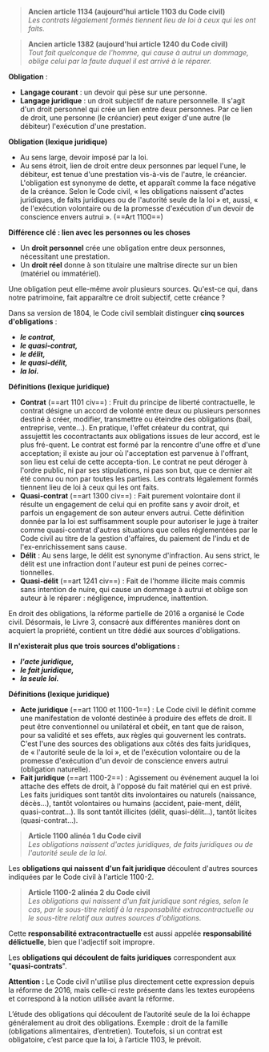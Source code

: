 > **Ancien article 1134 (aujourd'hui article 1103 du Code civil)**  
> *Les contrats légalement formés tiennent lieu de loi à ceux qui les ont faits.*

> **Ancien article 1382 (aujourd'hui article 1240 du Code civil)**  
> *Tout fait quelconque de l'homme, qui cause à autrui un dommage, oblige celui par la faute duquel il est arrivé à le réparer.*

**Obligation** :
- **Langage courant** : un devoir qui pèse sur une personne.
- **Langage juridique** : un droit subjectif de nature personnelle. Il s'agit d'un droit personnel qui crée un lien entre deux personnes. Par ce lien de droit, une personne (le créancier) peut exiger d'une autre (le débiteur) l'exécution d'une prestation.

**Obligation (lexique juridique)**
- Au sens large, devoir imposé par la loi. 
- Au sens étroit, lien de droit entre deux personnes par lequel l'une, le débiteur, est tenue d'une prestation vis-à-vis de l'autre, le créancier. L'obligation est synonyme de dette, et apparaît comme la face négative de la créance. Selon le Code civil, « les obligations naissent d'actes juridiques, de faits juridiques ou de l'autorité seule de la loi » et, aussi, « de l'exécution volontaire ou de la promesse d'exécution d'un devoir de conscience envers autrui ». (==Art 1100==)

**Différence clé : lien avec les personnes ou les choses**
- Un **droit personnel** crée une obligation entre deux personnes, nécessitant une prestation.
- Un **droit réel** donne à son titulaire une maîtrise directe sur un bien (matériel ou immatériel).

Une obligation peut elle-même avoir plusieurs sources. Qu'est-ce qui, dans notre patrimoine, fait apparaître ce droit subjectif, cette créance ?

Dans sa version de 1804, le Code civil semblait distinguer **cinq sources d'obligations** :
- ***le contrat,***
- ***le quasi-contrat,***
- ***le délit,***
- ***le quasi-délit,***
- ***la loi.***

**Définitions (lexique juridique)**
- **Contrat** (==art 1101 civ==) : Fruit du principe de liberté contractuelle, le contrat désigne un accord de volonté entre deux ou plusieurs personnes destiné à créer, modifier, transmettre ou éteindre des obligations (bail, entreprise, vente...). En pratique, l'effet créateur du contrat, qui assujettit les cocontractants aux obligations issues de leur accord, est le plus fré-quent. Le contrat est formé par la rencontre d'une offre et d'une acceptation; il existe au jour où l'acceptation est parvenue à l'offrant, son lieu est celui de cette accepta-tion. Le contrat ne peut déroger à l'ordre public, ni par ses stipulations, ni pas son but, que ce dernier ait été connu ou non par toutes les parties. Les contrats légalement formés tiennent lieu de loi à ceux qui les ont faits.
- **Quasi-contrat** (==art 1300 civ==) : Fait purement volontaire dont il résulte un engagement de celui qui en profite sans y avoir droit, et parfois un engagement de son auteur envers autrui. Cette définition donnée par la loi est suffisamment souple pour autoriser le juge à traiter comme quasi-contrat d'autres situations que celles réglementées par le Code civil au titre de la gestion d'affaires, du paiement de l'indu et de l'ex-enrichissement sans cause.
- **Délit** : Au sens large, le délit est synonyme d'infraction. Au sens strict, le délit est une infraction dont l'auteur est puni de peines correc-tionnelles.
- **Quasi-délit** (==art 1241 civ==) : Fait de l'homme illicite mais commis sans intention de nuire, qui cause un dommage à autrui et oblige son auteur à le réparer : négligence, imprudence, inattention.

En droit des obligations, la réforme partielle de 2016 a organisé le Code civil. Désormais, le Livre 3, consacré aux différentes manières dont on acquiert la propriété, contient un titre dédié aux sources d'obligations.

**Il n'existerait plus que trois sources d'obligations :**
- ***l'acte juridique,***
- ***le fait juridique,***
- ***la seule loi.***


**Définitions (lexique juridique)**
- **Acte juridique** (==art 1100 et 1100-1==) : Le Code civil le définit comme une manifestation de volonté destinée à produire des effets de droit. Il peut être conventionnel ou unilatéral et obéit, en tant que de raison, pour sa validité et ses effets, aux règles qui gouvernent les contrats. C'est l'une des sources des obligations aux côtés des faits juridiques, de « l'autorité seule de la loi », et de l'exécution volontaire ou de la promesse d'exécution d'un devoir de conscience envers autrui (obligation naturelle).
- **Fait juridique** (==art 1100-2==) : Agissement ou événement auquel la loi attache des effets de droit, à l'opposé du fait matériel qui en est privé. Les faits juridiques sont tantôt dits involontaires ou naturels (naissance, décès...), tantôt volontaires ou humains (accident, paie-ment, délit, quasi-contrat...). Ils sont tantôt illicites (délit, quasi-délit...), tantôt licites (quasi-contrat...).

> **Article 1100 alinéa 1 du Code civil**  
> *Les obligations naissent d'actes juridiques, de faits juridiques ou de l'autorité seule de la loi.*

Les **obligations qui naissent d'un fait juridique** découlent d'autres sources indiquées par le Code civil à l'article 1100-2.

> **Article 1100-2 alinéa 2 du Code civil**  
> *Les obligations qui naissent d'un fait juridique sont régies, selon le cas, par le sous-titre relatif à la responsabilité extracontractuelle ou le sous-titre relatif aux autres sources d'obligations.*

Cette **responsabilité extracontractuelle** est aussi appelée **responsabilité délictuelle**, bien que l'adjectif soit impropre.

Les **obligations qui découlent de faits juridiques** correspondent aux "**quasi-contrats**". 

**Attention :** Le Code civil n'utilise plus directement cette expression depuis la réforme de 2016, mais celle-ci reste présente dans les textes européens et correspond à la notion utilisée avant la réforme.

L’étude des obligations qui découlent de l’autorité seule de la loi échappe généralement au droit des obligations. Exemple : droit de la famille (obligations alimentaires, d’entretien). Toutefois, si un contrat est obligatoire, c’est parce que la loi, à l’article 1103, le prévoit.